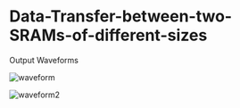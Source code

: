 # Data-Transfer-between-two-SRAMs-of-different-sizes

Output Waveforms<br>

![waveform](https://user-images.githubusercontent.com/111141190/192156539-8a4d7899-b6a1-481c-bb9c-46a2ec4f6ff2.PNG)


![waveform2](https://user-images.githubusercontent.com/111141190/192156562-d08e74de-e7c0-427c-9a55-e5b56968b961.PNG)


